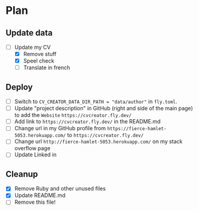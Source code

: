 # Plan

## Update data

- [ ] Update my CV
    - [x] Remove stuff
    - [x] Speel check
    - [ ] Translate in french

## Deploy

- [ ] Switch to `CV_CREATOR_DATA_DIR_PATH = "data/author"` in `fly.toml`.
- [ ] Update "project description" in GitHub (right and side of the main page) to add the `Website` `https://cvcreator.fly.dev/`
- [ ] Add link to `https://cvcreator.fly.dev/` in the README.md
- [ ] Change url in my GitHub profile from `https://fierce-hamlet-5053.herokuapp.com/` to `https://cvcreator.fly.dev/`
- [ ] Change url `http://fierce-hamlet-5053.herokuapp.com/` on my stack overflow page
- [ ] Update Linked in

## Cleanup

- [x] Remove Ruby and other unused files
- [x] Update README.md 
- [ ] Remove this file!
